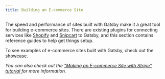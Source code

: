 ```yaml
---
title: Building an E-commerce Site
---
```


The speed and performance of sites built with Gatsby make it a great tool for building e-commerce sites. There are existing plugins for connecting services like [Shopify](/packages/gatsby-source-shopify/) and [Snipcart](/packages/gatsby-plugin-snipcart/) to Gatsby, and this section contains reference guides to help get things setup.

To see examples of e-commerce sites built with Gatsby, check out the [showcase](/showcase/?filters%5B0%5D=eCommerce).

<GuideList slug={props.slug} />

_You can also check out the ["Making an E-commerce Site with Stripe" tutorial](/tutorial/ecommerce-tutorial/) for more information._
